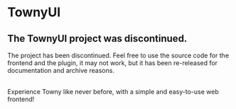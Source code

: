 # TownyUI

## The TownyUI project was discontinued.
The project has been discontinued. Feel free to use the source code for the frontend and the plugin, it may not work, but it has been re-released for documentation and archive reasons.

<br/>
Experience Towny like never before, with a simple and easy-to-use web frontend!
